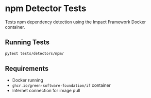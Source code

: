 # npm Detector Tests

Tests npm dependency detection using the Impact Framework Docker container.

## Running Tests

```bash
pytest tests/detectors/npm/
```

## Requirements

- Docker running
- `ghcr.io/green-software-foundation/if` container
- Internet connection for image pull
